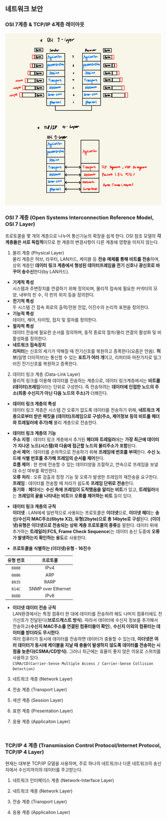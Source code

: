 ## 네트워크 보안

### OSI 7계층 & TCP/IP 4계층 레이아웃

<img src="img/Layer.jpeg" width=500> <br>

### OSI 7 계층 (Open Systems Interconnection Reference Model, OSI 7 Layer)

프로토콜을 몇 개의 계층으로 나누어 통신기능의 확장을 쉽게 한다. OSI 참조 모델의 **각 계층들은 서로 독립적**이므로 한 계층의 변경사항이 다른 계층에 영향을 미치지 않는다. 

 

1. 물리 계층 (Physical Layer) <br>
물리 계층은 허브, 라우터, LAN카드, 케이블 등 **전송 매체를 통해 비트를 전송**하며, 상위 계층인 **데이터 링크 계층에서 형성된 데이터프레임을 전기 신호나 광신호로 바꾸어 송수신**한다(by LAN카드). <br>

- **기계적 특성** <br>
시스템과 주변장치를 연결하기 위해 정의되며, 물리적 접속에 필요한 커넥터의 모양, 내부의 핀 수, 각 핀의 위치 등을 정의한다.
- **전기적 특성** <br>
두 시스템 간 접속 회로의 출력/전원 전압, 이진수의 논리적 표현을 정의한다.
- **기능적 특성** <br>
데이터, 제어, 타이밍, 접지 및 절차를 정의한다.
- **절차적 특성** <br>
데이터 전송에 필요한 순서를 정의하며, 동작 종료의 절차/물리 연결의 활성화 및 비활성화를 정의한다.
- **네트워크 접속장치** <br>
**리피터**는 신호의 세기가 약해질 때 전기신호를 복원하고 증폭한다(요즘은 안씀). **허브**(일명 더미허브)는 통신할 수 있는 **포트가 여러 개**이고, 리피터와 마찬가지로 일그러진 전기신호를 복원하고 증폭한다. 


2. 데이터 링크 계층 (Data-Link Layer) <br>
물리적 링크를 이용해 데이터를 전송하는 계층으로, 데이터 링크계층에서는 **비트를 (데이터)프레임**이라는 단위로 구성한다. 즉 전송하려는 **데이터에 인접한 노드의 주소(최종 수신지가 아닌 다음 노드의 주소)가** 더해진다. 

- **데이터 링크 계층의 특성** <br>
데이터 링크 계층은 시스템 간 오류가 없도록 데이터를 전송하기 위해, **네트워크 계층으로부터 받은 패킷을 (데이터)프레임으로 구성(주소, 제어정보 등의 비트를 헤더와 트레일러에 추가)해** 물리 계층으로 전송한다. 

- **데이터 링크 계층의 기능** <br>
**주소 지정** : 데이터 링크 계층에서 추가된 **헤더와 트레일러**에는 **가장 최근에 데이터가 지나온 노드(시스템)와 다음에 접근할 노드의 물리주소가 포함**된다. <br>
**순서 제어** : 데이터를 순차적으로 전송하기 위해 **프레임에 번호를 부여**한다. **수신 노드에 식별 번호를 추가해 프레임의 순서를 제어**한다. <br>
**흐름 제어** : 한 번에 전송할 수 있는 데이터양을 조절하고, 연속으로 프레임을 보낼 대 수신 여부를 확인한다. <br>
**오류 처리** : 오류 검출과 정정 기능 및 오류가 발생한 프레임의 재전송을 요구한다. <br>
**프레임** : 데이터를 전송할 때 처리가 쉽도록 **프레임 단위로 전송**한다. <br>
**동기화** : **헤더**에는 **수신 측에 프레임이 도착했음을 알리는 비트**가 있고, **트레일러**에는 **프레임의 끝을 나타내는 비트**와 **오류를 제어하는 비트** 등이 있다. <br>

- **데이터 링크 계층의 규칙** <br>
**이더넷** : LAN에세 일반적으로 사용되는 프로토콜은 **이더넷**으로, **이더넷 헤더**는 **송신/수신지 MAC주소(6byte X2), 유형(2byte)으로 총 14byte로 구성**된다. **(이더넷)유형은 이더넷으로 전송되는 상위 계층 프로토콜의 종류**를 말한다. 데이터 뒤에 추가하는 **트레일러**(**FCS, Frame Check Sequence**)는 데이터 송신 도중에 **오류가 발생하는지 확인하는 용도**로 사용한다. <br>

- **프로토콜을 식별하는 (이더넷)유형 - 16진수** <br>

유형 번호|프로토콜
:---:|:---:
`0800`|IPv4
`0806`|ARP
`8035`|RARP
`814C`|SNMP over Ethernet
`86DD`|IPv6

- **이더넷 데이터 전송 규칙** <br>
LAN환경에서는 특정 컴퓨터 한 대에 데이터를 전송하려 해도 나머지 컴퓨터에도 전기신호가 전달된다(**브로드캐스트 방식**). 따라서 데이터에 수신지 정보를 추가해서 전송하고(**수신지 MAC주소를 연결된 컴퓨터들이 확인**), **수신지 이외의 컴퓨터는 데이터를 받더라도 무시한다**. <br>
여러 컴퓨터가 동시에 데이터를 전송하면 데이터가 충돌할 수 있는데, **이더넷은 여러 데이터가 동시에 케이블을 지날 때 충돌이 발생하지 않도록 데이터를 전송하는 시점을 늦춘다(CSMA/CD방식)**. 그러나 최근에는 효율이 좋지 않은 이유로 스위치를 사용하고 있다. <br>
``CSMA/CD(Carrier-Sense Multiple Access / Carrier-Sense Collision Detection)``

3. 네트워크 계층 (Network Layer) <br>


 

4. 전송 계층 (Transport Layer)

 

5. 세션 계층 (Session Layer)

 

6. 표현 계층 (Presentation Layer)

 

7. 응용 계층 (Applicaiton Layer)


<br>

### TCP/IP 4 계층 (Transmission Control Protocol/Internet Protocol, TCP/IP 4 Layer)

현재는 대부분 TCP/IP 모델을 사용하며, 주로 하나의 네트워크나 다른 네트워크의 송신지에서 수신지까지의 데이터를 주고받는다.

 

1. 네트워크 인터페이스 계층 (Network-Interface Layer)

 

2. 네트워크 계층 (Network Layer)

 

3. 전송 계층 (Transport Layer)

 

4. 응용 계층 (Applicaiton Layer)